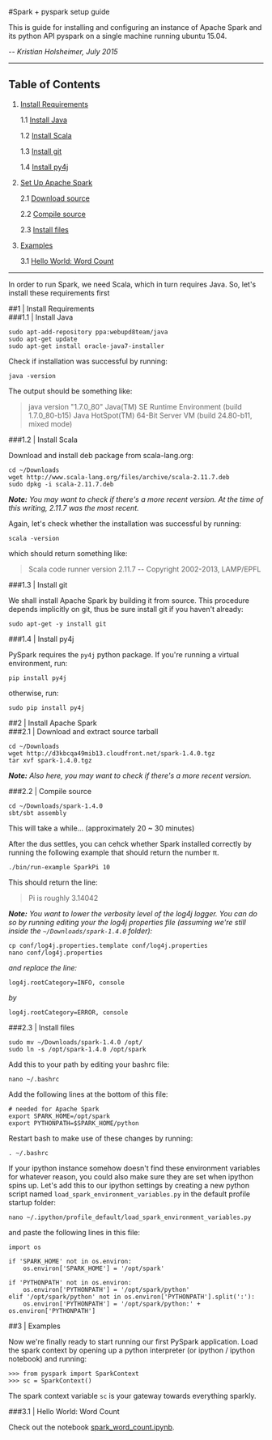 #Spark + pyspark setup guide

This is guide for installing and configuring an instance of Apache Spark and its python API pyspark on a single machine running ubuntu 15.04.

-- *Kristian Holsheimer, July 2015*

---

## Table of Contents
1. [Install Requirements](#requirements)

    1.1 [Install Java](#requirements-java)

    1.2 [Install Scala](#requirements-scala)

    1.3 [Install git](#requirements-git)

    1.4 [Install py4j](#requirements-py4j)

2. [Set Up Apache Spark](#spark)

    2.1 [Download source](#spark-tarball)

    2.2 [Compile source](#spark-compile)

    2.3 [Install files](#spark-install)

3. [Examples](#examples)

    3.1 [Hello World: Word Count](#examples-helloworld)
  
---

In order to run Spark, we need Scala, which in turn requires Java. So, let's install these requirements first

<div id='requirements'/></div>
##1 | Install Requirements

<div id='requirements-java'/></div>
###1.1 | Install Java

    sudo apt-add-repository ppa:webupd8team/java
    sudo apt-get update
    sudo apt-get install oracle-java7-installer

Check if installation was successful by running:

    java -version

The output should be something like:
> java version "1.7.0_80"
> Java(TM) SE Runtime Environment (build 1.7.0_80-b15)
> Java HotSpot(TM) 64-Bit Server VM (build 24.80-b11, mixed mode)

<div id='requirements-scala'/></div>
###1.2 | Install Scala

Download and install deb package from scala-lang.org:

    cd ~/Downloads
    wget http://www.scala-lang.org/files/archive/scala-2.11.7.deb
    sudo dpkg -i scala-2.11.7.deb

***Note:*** *You may want to check if there's a more recent version. At the time of this writing, 2.11.7 was the most recent.* 

Again, let's check whether the installation was successful by running:

    scala -version

which should return something like:

> Scala code runner version 2.11.7 -- Copyright 2002-2013, LAMP/EPFL

<div id='requirements-git'/></div>
###1.3 | Install git

We shall install Apache Spark by building it from source. This procedure depends implicitly on git, thus be sure install git if you haven't already:

    sudo apt-get -y install git

<div id='requirements-py4j'/></div>
###1.4 | Install py4j

PySpark requires the `py4j` python package. If you're running a virtual environment, run:

	pip install py4j

otherwise, run:

	sudo pip install py4j


<div id='spark'/></div>
##2 | Install Apache Spark

<div id='spark-tarball'/></div>
###2.1 | Download and extract source tarball

    cd ~/Downloads
    wget http://d3kbcqa49mib13.cloudfront.net/spark-1.4.0.tgz
    tar xvf spark-1.4.0.tgz

***Note:*** *Also here, you may want to check if there's a more recent version.* 

<div id='spark-compile'/></div>
###2.2 | Compile source

	cd ~/Downloads/spark-1.4.0
	sbt/sbt assembly

This will take a while... (approximately 20 ~ 30 minutes)

After the dus settles, you can cehck whether Spark installed correctly by running the following example that should return the number π.

    ./bin/run-example SparkPi 10

This should return the line:

> Pi is roughly 3.14042

***Note:*** *You want to lower the verbosity level of the log4j logger. You can do so by running editing your the log4j properties file (assuming we're still inside the `~/Downloads/spark-1.4.0` folder):*

    cp conf/log4j.properties.template conf/log4j.properties
    nano conf/log4j.properties

*and replace the line:*

    log4j.rootCategory=INFO, console

*by*

    log4j.rootCategory=ERROR, console

<div id='spark-install'/></div>
###2.3 | Install files

    sudo mv ~/Downloads/spark-1.4.0 /opt/
    sudo ln -s /opt/spark-1.4.0 /opt/spark

Add this to your path by editing your bashrc file:

    nano ~/.bashrc

Add the following lines at the bottom of this file:

    # needed for Apache Spark
    export SPARK_HOME=/opt/spark
    export PYTHONPATH=$SPARK_HOME/python

Restart bash to make use of these changes by running:

    . ~/.bashrc

If your ipython instance somehow doesn't find these environment variables for whatever reason, you could also make sure they are set when ipython spins up. Let's add this to our ipython settings by creating a new python script named `load_spark_environment_variables.py` in the default profile startup folder:

    nano ~/.ipython/profile_default/load_spark_environment_variables.py

and paste the following lines in this file:

    import os

    if 'SPARK_HOME' not in os.environ:
        os.environ['SPARK_HOME'] = '/opt/spark'

    if 'PYTHONPATH' not in os.environ:
        os.environ['PYTHONPATH'] = '/opt/spark/python'
    elif '/opt/spark/python' not in os.environ['PYTHONPATH'].split(':'):
        os.environ['PYTHONPATH'] = '/opt/spark/python:' + os.environ['PYTHONPATH']

<div id='examples'/></div>
##3 | Examples

Now we're finally ready to start running our first PySpark application. Load the spark context by opening up a python interpreter (or ipython / ipython notebook) and running:

	>>> from pyspark import SparkContext
	>>> sc = SparkContext()

The spark context variable `sc` is your gateway towards everything sparkly.


<div id='examples-helloworld'/></div>
###3.1 | Hello World: Word Count

Check out the notebook [spark_word_count.ipynb](spark_word_count.ipynb).
